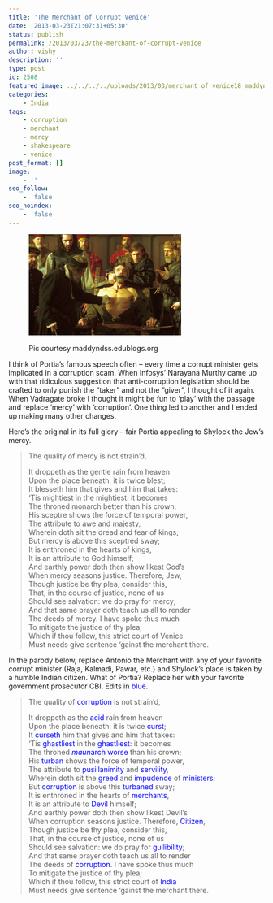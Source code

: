 ```yaml
---
title: 'The Merchant of Corrupt Venice'
date: '2013-03-23T21:07:31+05:30'
status: publish
permalink: /2013/03/23/the-merchant-of-corrupt-venice
author: vishy
description: ''
type: post
id: 2508
featured_image: ../../../../uploads/2013/03/merchant_of_venice18_maddyndns_edublogs_org.jpeg
categories: 
    - India
tags:
    - corruption
    - merchant
    - mercy
    - shakespeare
    - venice
post_format: []
image:
    - ''
seo_follow:
    - 'false'
seo_noindex:
    - 'false'
---
```

<figure aria-describedby="caption-attachment-2579" class="wp-caption alignleft" id="attachment_2579" style="width: 300px">

[![Pic courtesy maddyndss.edublogs.org](../../../../uploads/2013/03/merchant_of_venice18_maddyndns_edublogs_org.jpeg)](http://www.ulaar.com/wp-content/uploads/2013/03/merchant_of_venice18_maddyndns_edublogs_org.jpeg)<figcaption class="wp-caption-text" id="caption-attachment-2579">Pic courtesy maddyndss.edublogs.org</figcaption></figure>

I think of Portia’s famous speech often – every time a corrupt minister gets implicated in a corruption scam. When Infosys’ Narayana Murthy came up with that ridiculous suggestion that anti-corruption legislation should be crafted to only punish the “taker” and not the “giver”, I thought of it again. When Vadragate broke I thought it might be fun to ‘play’ with the passage and replace ‘mercy’ with ‘corruption’. One thing led to another and I ended up making many other changes.

Here’s the original in its full glory – fair Portia appealing to Shylock the Jew’s mercy.

> The quality of mercy is not strain’d,
> 
> It droppeth as the gentle rain from heaven  
> Upon the place beneath: it is twice blest;  
> It blesseth him that gives and him that takes:  
> ‘Tis mightiest in the mightiest: it becomes  
> The throned monarch better than his crown;  
> His sceptre shows the force of temporal power,  
> The attribute to awe and majesty,  
> Wherein doth sit the dread and fear of kings;  
> But mercy is above this sceptred sway;  
> It is enthroned in the hearts of kings,  
> It is an attribute to God himself;  
> And earthly power doth then show likest God’s  
> When mercy seasons justice. Therefore, Jew,  
> Though justice be thy plea, consider this,  
> That, in the course of justice, none of us  
> Should see salvation: we do pray for mercy;  
> And that same prayer doth teach us all to render  
> The deeds of mercy. I have spoke thus much  
> To mitigate the justice of thy plea;  
> Which if thou follow, this strict court of Venice  
> Must needs give sentence ‘gainst the merchant there.

In the parody below, replace Antonio the Merchant with any of your favorite corrupt minister (Raja, Kalmadi, Pawar, etc.) and Shylock’s place is taken by a humble Indian citizen. What of Portia? Replace her with your favorite government prosecutor CBI. Edits in <span style="color: #0000ff;">blue</span>.

> The quality of <span style="color: #0000ff;">corruption</span> is not strain’d,
> 
> It droppeth as the <span style="color: #0000ff;">acid</span> rain from heaven  
> Upon the place beneath: it is twice <span style="color: #0000ff;">curst</span>;  
> It <span style="color: #0000ff;">curseth</span> him that gives and him that takes:  
> ‘Tis <span style="color: #0000ff;">ghastliest</span> in the <span style="color: #0000ff;">ghastliest</span>: it becomes  
> The throned <span style="color: #0000ff;">*maun*arch</span> <span style="color: #0000ff;">worse</span> than his crown;  
> His <span style="color: #0000ff;">turban</span> shows the force of temporal power,  
> The attribute to <span style="color: #0000ff;">pusillanimity</span> and <span style="color: #0000ff;">servility</span>,  
> Wherein doth sit the <span style="color: #0000ff;">greed</span> and <span style="color: #0000ff;">impudence</span> of <span style="color: #0000ff;">ministers</span>;  
> But <span style="color: #0000ff;">corruption</span> is above this <span style="color: #0000ff;">turbaned</span> sway;  
> It is enthroned in the hearts of <span style="color: #0000ff;">merchants</span>,  
> It is an attribute to <span style="color: #0000ff;">Devil</span> himself;  
> And earthly power doth then show likest Devil’s  
> When corruption seasons justice. Therefore, <span style="color: #0000ff;">Citizen</span>,  
> Though justice be thy plea, consider this,  
> That, in the course of justice, none of us  
> Should see salvation: we do pray for <span style="color: #0000ff;">gullibility</span>;  
> And that same prayer doth teach us all to render  
> The deeds of <span style="color: #0000ff;">corruption</span>. I have spoke thus much  
> To mitigate the justice of thy plea;  
> Which if thou follow, this strict court of <span style="color: #0000ff;">India</span>  
> Must needs give sentence ‘gainst the merchant there.
